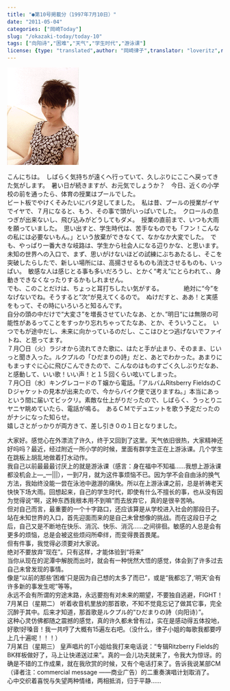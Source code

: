 ```yaml
---
title: "●第10号掲載分（1997年7月10日）"
date: "2011-05-04"
categories: ["岡崎Today"]
slug: "/okazaki-today/today-10"
tags: ["向阳诗","困难","天气","学生时代","游泳课"]
license: {type: "translated",author: "岡崎律子",translator: "loveritz",reproduced-url: "http://www.ne.jp/asahi/okazaki/book/today/today10.html",reproduced-website: "岡崎律子Book"}
---
```


[![flower](./images/flower.gif)](./images/flower.gif)  

  
こんにちは。　しばらく気持ちが遠くへ行っていて、久しぶりにここへ戻ってきた気がします。　暑い日が続きますが、お元気でしょうか？　今日、近くの小学校の前を通ったら、体育の授業はプールでした。  
ビート板でやけくそみたいにバタ足してました。　私は昔、プールの授業がイヤでイヤで、７月になると、もう、その事で頭がいっぱいでした。　クロールの息つぎが出来ないし、飛び込みがどうしてもダメ。　授業の直前まで、いつも大雨を願っていました。　思い出すと、学生時代は、苦手なものでも「フン！こんなの私には必要ないもん。」という放棄ができなくて、なかなか大変でした。　でも、やっぱり一番大きな岐路は、学生から社会人になる辺りかな、と思います。　未知の世界への入口で、まず、思いがけないほどの試練にぶちあたるし、そこを突破したらしたで、新しい場所には、高揚させるものも消沈させるものも、いっぱい。　敏感な人は感じとる事も多いだろうし、とかく“考え”にとらわれて、、身動きできなくなったりするかもしれません。  
でも、このことだけは、ちょっと耳打ちしたい気がする。　　　　絶対に“今”をなげないでね。そうすると”次“が見えてくるので。　ぬけだすと、ああ！と実感をもって、その時にいろいろと知るんです。  
自分の頭の中だけで“大変さ”を増長させていたなあ、とか、”明日“には無限の可能性があるってことをすっかり忘れちゃってたなあ、とか、そういうこと。　いつでもが途中だし、未来に向かっているのだし、ここはひとつ逃げないでファイトね、と思ってます。  
７月〇日（火）ラジオから流れてきた歌に、はたと手が止まり、そのまま、じいっと聞き入った。ルクプルの「ひだまりの詩」だと、あとでわかった。あまりにもまっすぐに心に飛びこんできたので、こんなのはものすごく久しぶりだなあ、と感動して、いい歌！いい声！と１５回くらい呟いてしまった。  
７月〇日（水）キングレコードのＴ嬢から電話。「アルバムRitsberry FieldsのＣＤジャケットの見本が出来たので、今からバイク便で送りますね。」本当にあっという間に届いてビックリ。素敵な仕上がりだったので、しばらく、うっとりニヤニヤ眺めていたら、電話が鳴る。　あるＣＭでデュエットを歌う予定だったのがナシになった知らせ。  
嬉しさとがっかりが両方きて、差し引き０の１日となりました。  

  
大家好。感觉心在外漂流了许久，终于又回到了这里。天气依旧很热，大家精神还好吗吗？最近，经过附近一所小学的时候，里面有群学生正在上游泳课。几个学生在跳板上胡乱地做着打水动作。  
我自己以前最最最讨厌上的就是游泳课（感言：身在福中不知福……我想上游泳课都没机会上—\_—|||），一到7月，就为这件事烦恼不已。因为学不会自由泳的换气方法，我始终没能一尝在泳池中遨游的痛快。所以在上游泳课之前，总是祈祷老天快快下场大雨。回想起来，自己的学生时代，即使有什么不擅长的事，也从没有因为觉得说“啊，这种东西我根本用不到嘛”而去放弃它，真的是很辛苦呐。  
但对自己而言，最重要的一个十字路口，还应该算是从学校进入社会的那段日子。  
站在未知世界的入口，首先迎面而来的是自己未曾想像的挑战。而在这段日子之后，自己又是不断地在快乐、消沉、快乐、消沉……之间徘徊。敏感的人总是会有更多的烦恼，总是会被这些烦闷所牵绊，而变得畏首畏尾。  
但有件事，我觉得必须要对大家说。  
绝对不要放弃“现在”。只有这样，才能体验到“将来”  
当你从现在的泥潭中解脱而出时，就会有一种恍然大悟的感觉，体会到了许多过去自己未曾发现的事情。  
像是“以前的那些‘困难’只是因为自己想的太多了而已”，或是“我都忘了,‘明天’会有许多新的事发生呢”等等。  
永远不会有所谓的穷途末路，永远要抱有对未来的期望，不要独自逃避，FIGHT！  
7月某日（星期二） 听着收音机里放的那首歌，不知不觉竟忘记了做其它事，完全沉醉于其中。后来才知道，那首歌是ルクプル的“ひだまりの詩（向阳诗）”。  
这种心灵仿佛都随之震撼的感觉，真的许久都未曾有过，实在是感动得五体投地，好歌!好嗓音！我一共哼了大概有15遍左右吧。（没什么，律子小姐的每歌我都要哼上几十遍呢！！！）  
7月某日（星期三） 皇声唱片的T小姐给我打来电话说：“专辑Ritzberry Fields的BK样板做好了，马上让快递送过来”。真的一会儿功夫就来了，令我大为惊讶。的确是不错的工作成果，就在我欣赏的时候，又有个电话打来了。告诉我说某部CM（译者注：commercial message ――商业广告）的二重奏演唱计划取消了。  
心中交织着喜悦与失望两种情绪，两相抵消，归于平静……
